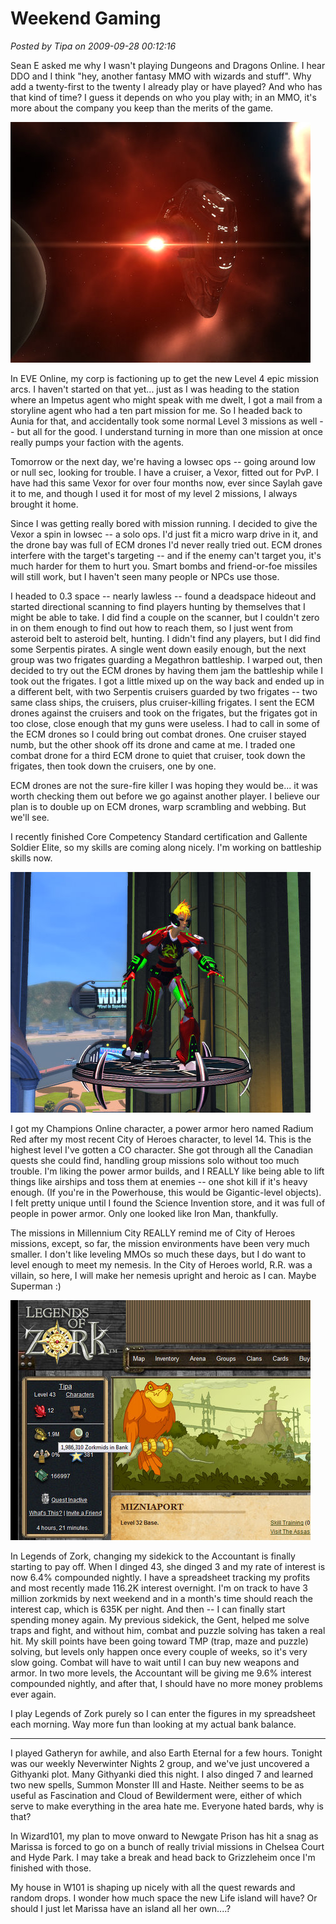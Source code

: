# Weekend Gaming

*Posted by Tipa on 2009-09-28 00:12:16*

Sean E asked me why I wasn't playing Dungeons and Dragons Online. I hear DDO and I think "hey, another fantasy MMO with wizards and stuff". Why add a twenty-first to the twenty I already play or have played? And who has that kind of time? I guess it depends on who you play with; in an MMO, it's more about the company you keep than the merits of the game.

![Vexor cruising in lowsec](../../../uploads/2009/09/ExeFile-2009-09-27-21-46-57-10.jpg "Vexor cruising in lowsec")

In EVE Online, my corp is factioning up to get the new Level 4 epic mission arcs. I haven't started on that yet... just as I was heading to the station where an Impetus agent who might speak with me dwelt, I got a mail from a storyline agent who had a ten part mission for me. So I headed back to Aunia for that, and accidentally took some normal Level 3 missions as well -- but all for the good. I understand turning in more than one mission at once really pumps your faction with the agents.

Tomorrow or the next day, we're having a lowsec ops -- going around low or null sec, looking for trouble. I have a cruiser, a Vexor, fitted out for PvP. I have had this same Vexor for over four months now, ever since Saylah gave it to me, and though I used it for most of my level 2 missions, I always brought it home.

Since I was getting really bored with mission running. I decided to give the Vexor a spin in lowsec -- a solo ops. I'd just fit a micro warp drive in it, and the drone bay was full of ECM drones I'd never really tried out. ECM drones interfere with the target's targeting -- and if the enemy can't target you, it's much harder for them to hurt you. Smart bombs and friend-or-foe missiles will still work, but I haven't seen many people or NPCs use those.

I headed to 0.3 space -- nearly lawless -- found a deadspace hideout and started directional scanning to find players hunting by themselves that I might be able to take. I did find a couple on the scanner, but I couldn't zero in on them enough to find out how to reach them, so I just went from asteroid belt to asteroid belt, hunting. I didn't find any players, but I did find some Serpentis pirates. A single went down easily enough, but the next group was two frigates guarding a Megathron battleship. I warped out, then decided to try out the ECM drones by having them jam the battleship while I took out the frigates. I got a little mixed up on the way back and ended up in a different belt, with two Serpentis cruisers guarded by two frigates -- two same class ships, the cruisers, plus cruiser-killing frigates. I sent the ECM drones against the cruisers and took on the frigates, but the frigates got in too close, close enough that my guns were useless. I had to call in some of the ECM drones so I could bring out combat drones. One cruiser stayed numb, but the other shook off its drone and came at me. I traded one combat drone for a third ECM drone to quiet that cruiser, took down the frigates, then took down the cruisers, one by one.

ECM drones are not the sure-fire killer I was hoping they would be... it was worth checking them out before we go against another player. I believe our plan is to double up on ECM drones, warp scrambling and webbing. But we'll see.

I recently finished Core Competency Standard certification and Gallente Soldier Elite, so my skills are coming along nicely. I'm working on battleship skills now.

![Radium Red in Champions Online](../../../uploads/2009/09/GameClient-2009-09-27-22-10-58-84.jpg "Radium Red in Champions Online")

I got my Champions Online character, a power armor hero named Radium Red after my most recent City of Heroes character, to level 14. This is the highest level I've gotten a CO character. She got through all the Canadian quests she could find, handling group missions solo without too much trouble. I'm liking the power armor builds, and I REALLY like being able to lift things like airships and toss them at enemies -- one shot kill if it's heavy enough. (If you're in the Powerhouse, this would be Gigantic-level objects). I felt pretty unique until I found the Science Invention store, and it was full of people in power armor. Only one looked like Iron Man, thankfully.

The missions in Millennium City REALLY remind me of City of Heroes missions, except, so far, the mission environments have been very much smaller. I don't like leveling MMOs so much these days, but I do want to level enough to meet my nemesis. In the City of Heroes world, R.R. was a villain, so here, I will make her nemesis upright and heroic as I can. Maybe Superman :)

![Rich! Rich!](../../../uploads/2009/09/Fullscreen-capture-9282009-124337-AM.jpg "Rich! Rich!")

In Legends of Zork, changing my sidekick to the Accountant is finally starting to pay off. When I dinged 43, she dinged 3 and my rate of interest is now 6.4% compounded nightly. I have a spreadsheet tracking my profits and most recently made 116.2K interest overnight. I'm on track to have 3 million zorkmids by next weekend and in a month's time should reach the interest cap, which is 635K per night. And then -- I can finally start spending money again. My previous sidekick, the Gent, helped me solve traps and fight, and without him, combat and puzzle solving has taken a real hit. My skill points have been going toward TMP (trap, maze and puzzle) solving, but levels only happen once every couple of weeks, so it's very slow going. Combat will have to wait until I can buy new weapons and armor. In two more levels, the Accountant will be giving me 9.6% interest compounded nightly, and after that, I should have no more money problems ever again.

I play Legends of Zork purely so I can enter the figures in my spreadsheet each morning. Way more fun than looking at my actual bank balance.

---

I played Gatheryn for awhile, and also Earth Eternal for a few hours. Tonight was our weekly Neverwinter Nights 2 group, and we've just uncovered a Githyanki plot. Many Githyanki died this night. I also dinged 7 and learned two new spells, Summon Monster III and Haste. Neither seems to be as useful as Fascination and Cloud of Bewilderment were, either of which serve to make everything in the area hate me. Everyone hated bards, why is that?

In Wizard101, my plan to move onward to Newgate Prison has hit a snag as Marissa is forced to go on a bunch of really trivial missions in Chelsea Court and Hyde Park. I may take a break and head back to Grizzleheim once I'm finished with those.

My house in W101 is shaping up nicely with all the quest rewards and random drops. I wonder how much space the new Life island will have? Or should I just let Marissa have an island all her own....?


